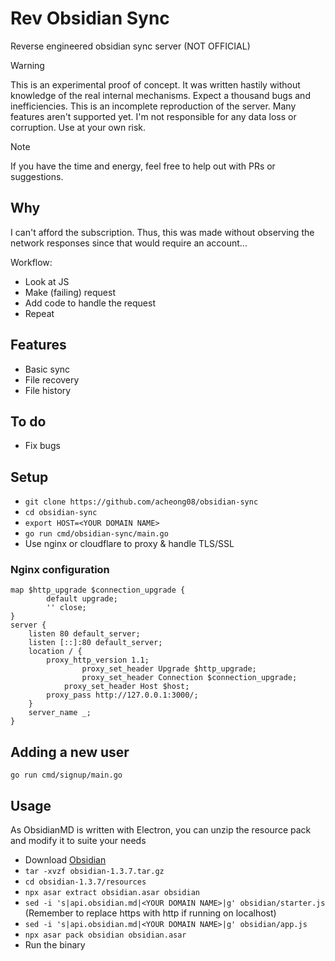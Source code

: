 # Rev Obsidian Sync

Reverse engineered obsidian sync server (NOT OFFICIAL)

> [!WARNING]
> This is an experimental proof of concept. It was written hastily without knowledge of the real internal mechanisms. Expect a thousand bugs and inefficiencies. This is an incomplete reproduction of the server. Many features aren't supported yet. I'm not responsible for any data loss or corruption. Use at your own risk.

> [!NOTE]
> If you have the time and energy, feel free to help out with PRs or suggestions.

## Why

I can't afford the subscription. Thus, this was made without observing the network responses since that would require an account...

Workflow:
- Look at JS
- Make (failing) request
- Add code to handle the request
- Repeat

## Features
- Basic sync
- File recovery
- File history

## To do
- Fix bugs

## Setup

- `git clone https://github.com/acheong08/obsidian-sync`
- `cd obsidian-sync`
- `export HOST=<YOUR DOMAIN NAME>`
- `go run cmd/obsidian-sync/main.go`
- Use nginx or cloudflare to proxy & handle TLS/SSL

### Nginx configuration
```nginx
map $http_upgrade $connection_upgrade {
        default upgrade;
        '' close;
}
server {
	listen 80 default_server;
	listen [::]:80 default_server;
	location / {
		proxy_http_version 1.1;
            	proxy_set_header Upgrade $http_upgrade;
            	proxy_set_header Connection $connection_upgrade;
           	proxy_set_header Host $host;
		proxy_pass http://127.0.0.1:3000/;
	}
	server_name _;
}
```

## Adding a new user

`go run cmd/signup/main.go`

## Usage

As ObsidianMD is written with Electron, you can unzip the resource pack and modify it to suite your needs

- Download [Obsidian](https://github.com/obsidianmd/obsidian-releases/releases/)
- `tar -xvzf obsidian-1.3.7.tar.gz`
- `cd obsidian-1.3.7/resources`
- `npx asar extract obsidian.asar obsidian`
- `sed -i 's|api.obsidian.md|<YOUR DOMAIN NAME>|g' obsidian/starter.js` (Remember to replace https with http if running on localhost)
- `sed -i 's|api.obsidian.md|<YOUR DOMAIN NAME>|g' obsidian/app.js`
- `npx asar pack obsidian obsidian.asar`
- Run the binary
